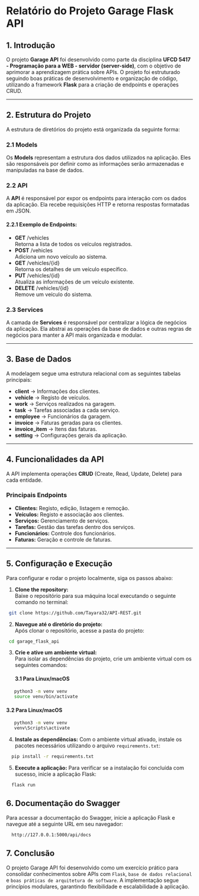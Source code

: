 # **Relatório do Projeto Garage Flask API**

## **1. Introdução**
O projeto **Garage API** foi desenvolvido como parte da disciplina **UFCD 5417 - Programação para a WEB - servidor (server-side)**, com o objetivo de aprimorar a aprendizagem prática sobre APIs. O projeto foi estruturado seguindo boas práticas de desenvolvimento e organização de código, utilizando a framework **Flask** para a criação de endpoints e operações CRUD.

---

## **2. Estrutura do Projeto**
A estrutura de diretórios do projeto está organizada da seguinte forma:

### **2.1 Models**
Os **Models** representam a estrutura dos dados utilizados na aplicação. Eles são responsáveis por definir como as informações serão armazenadas e manipuladas na base de dados.  

### **2.2 API**
A **API** é responsável por expor os endpoints para interação com os dados da aplicação. Ela recebe requisições HTTP e retorna respostas formatadas em JSON.

#### **2.2.1 Exemplo de Endpoints:**

- **GET** /vehicles  
 Retorna a lista de todos os veículos registrados.
- **POST** /vehicles  
Adiciona um novo veículo ao sistema.
- **GET** /vehicles/{id}  
  Retorna os detalhes de um veículo específico.
- **PUT** /vehicles/{id}  
  Atualiza as informações de um veículo existente.
- **DELETE** /vehicles/{id}  
  Remove um veículo do sistema.

### **2.3 Services**  

A camada de **Services** é responsável por centralizar a lógica de negócios da aplicação. Ela abstrai as operações da base de dados e outras regras de negócios para manter a API mais organizada e modular.

---

## **3. Base de Dados**
A modelagem segue uma estrutura relacional com as seguintes tabelas principais:

- **client** → Informações dos clientes.
- **vehicle** → Registo de veículos.
- **work** → Serviços realizados na garagem.
- **task** → Tarefas associadas a cada serviço.
- **employee** → Funcionários da garagem.
- **invoice** → Faturas geradas para os clientes.
- **invoice_item** → Itens das faturas.
- **setting** → Configurações gerais da aplicação.

---
## **4. Funcionalidades da API**
A  API implementa operações **CRUD** (Create, Read, Update, Delete) para cada entidade.

### **Principais Endpoints**
- **Clientes:** Registo, edição, listagem e remoção.
- **Veículos:** Registo e associação aos clientes.
- **Serviços:** Gerenciamento de serviços.
- **Tarefas:** Gestão das tarefas dentro dos serviços.
- **Funcionários:** Controle dos funcionários.
- **Faturas:** Geração e controle de faturas.

---

## **5. Configuração e Execução**
Para configurar e rodar o projeto localmente, siga os passos abaixo:

1. **Clone the repository:**  
  Baixe o repositório para sua máquina local executando o seguinte comando no terminal:
```bash
 git clone https://github.com/Tayara32/API-REST.git
 ```

2. **Navegue até o diretório do projeto:**  
  Após clonar o repositório, acesse a pasta do projeto:
```bash
 cd garage_flask_api
 ```

3. **Crie e ative um ambiente virtual:**  
  Para isolar as dependências do projeto, crie um ambiente virtual com os seguintes comandos:
   #### 3.1 Para Linux/macOS
```bash
   python3 -m venv venv
   source venv/bin/activate
 ```
 #### 3.2 Para Linux/macOS
```bash
   python3 -m venv venv
   venv\Scripts\activate
 ```
4. **Instale as dependências:** 
   Com o ambiente virtual ativado, instale os pacotes necessários utilizando o arquivo `requirements.txt`:
```bash
  pip install -r requirements.txt
 ```
5. **Execute a aplicação:** 
   Para verificar se a instalação foi concluída com sucesso, inicie a aplicação Flask:
```bash
  flask run
 ```

## **6. Documentação do Swagger**
Para acessar a documentação do Swagger, inicie a aplicação Flask e navegue até a seguinte URL em seu navegador:
```bash
  http://127.0.0.1:5000/api/docs
 ```

## **7. Conclusão**
O projeto Garage API foi desenvolvido como um exercício prático para consolidar conhecimentos sobre APIs com `Flask`, `base de dados relacional` e `boas práticas de arquitetura de software`. 
A implementação segue princípios modulares, garantindo flexibilidade e escalabilidade à aplicação.